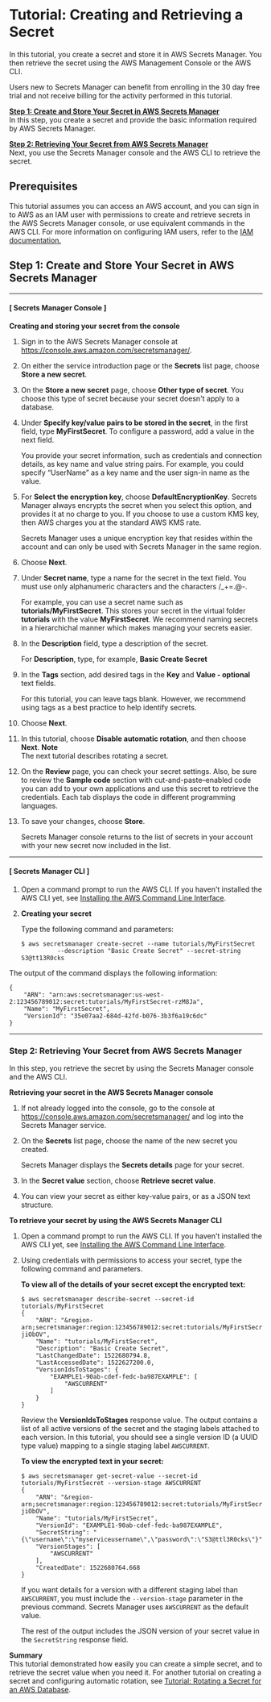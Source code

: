 # Tutorial: Creating and Retrieving a Secret<a name="tutorials_basic"></a>

In this tutorial, you create a secret and store it in AWS Secrets Manager\. You then retrieve the secret using the AWS Management Console or the AWS CLI\. 

Users new to Secrets Manager can benefit from enrolling in the 30 day free trial and not receive billing for the activity performed in this tutorial\.

**[Step 1: Create and Store Your Secret in AWS Secrets Manager](#tutorial-basic-step1)**  
In this step, you create a secret and provide the basic information required by AWS Secrets Manager\.

**[Step 2: Retrieving Your Secret from AWS Secrets Manager ](#tutorial-basic-step2)**  
Next, you use the Secrets Manager console and the AWS CLI to retrieve the secret\.

## Prerequisites<a name="tut-basic-prereqs"></a>

This tutorial assumes you can access an AWS account, and you can sign in to AWS as an IAM user with permissions to create and retrieve secrets in the AWS Secrets Manager console, or use equivalent commands in the AWS CLI\. For more information on configuring IAM users, refer to the [IAM documentation\.](https://docs.aws.amazon.com/IAM/latest/UserGuide/introduction.html)

## Step 1: Create and Store Your Secret in AWS Secrets Manager<a name="tutorial-basic-step1"></a>

------
#### [ Secrets Manager Console ]

**Creating and storing your secret from the console**

1. Sign in to the AWS Secrets Manager console at [https://console\.aws\.amazon\.com/secretsmanager/](https://console.aws.amazon.com/secretsmanager/)\.

1. On either the service introduction page or the **Secrets** list page, choose **Store a new secret**\.

1. On the **Store a new secret** page, choose **Other type of secret**\. You choose this type of secret because your secret doesn't apply to a database\.

1. Under **Specify key/value pairs to be stored in the secret**, in the first field, type **MyFirstSecret**\. To configure a password, add a value in the next field\. 

    You provide your secret information, such as credentials and connection details, as key name and value string pairs\. For example, you could specify “UserName” as a key name and the user sign\-in name as the value\.

1. For **Select the encryption key**, choose **DefaultEncryptionKey**\. Secrets Manager always encrypts the secret when you select this option, and provides it at no charge to you\. If you choose to use a custom KMS key, then AWS charges you at the standard AWS KMS rate\.

   Secrets Manager uses a unique encryption key that resides within the account and can only be used with Secrets Manager in the same region\.

1. Choose **Next**\.

1. Under **Secret name**, type a name for the secret in the text field\. You must use only alphanumeric characters and the characters /\_\+=\.@\-\.

   For example, you can use a secret name such as **tutorials/MyFirstSecret**\. This stores your secret in the virtual folder **tutorials** with the value **MyFirstSecret**\. We recommend naming secrets in a hierarchichal manner which makes managing your secrets easier\.

1. In the **Description** field, type a description of the secret\.

   For **Description**, type, for example, **Basic Create Secret**

1. In the **Tags** section, add desired tags in the **Key** and **Value \- optional** text fields\.

   For this tutorial, you can leave tags blank\. However, we recommend using tags as a best practice to help identify secrets\.

1. Choose **Next**\.

1. In this tutorial, choose **Disable automatic rotation**, and then choose **Next**\.
**Note**  
The next tutorial describes rotating a secret\.

1. On the **Review** page, you can check your secret settings\. Also, be sure to review the **Sample code** section with cut\-and\-paste–enabled code you can add to your own applications and use this secret to retrieve the credentials\. Each tab displays the code in different programming languages\.

1. To save your changes, choose **Store**\.

    Secrets Manager console returns to the list of secrets in your account with your new secret now included in the list\.

------
#### [ Secrets Manager CLI ]

1. Open a command prompt to run the AWS CLI\. If you haven't installed the AWS CLI yet, see [Installing the AWS Command Line Interface](https://docs.aws.amazon.com/cli/latest/userguide/installing.html)\. 

1. **Creating your secret**

   Type the following command and parameters:

   ```
   $ aws secretsmanager create-secret --name tutorials/MyFirstSecret 
             --description "Basic Create Secret" --secret-string S3@tt13R0cks
   ```

The output of the command displays the following information:

```
{
    "ARN": "arn:aws:secretsmanager:us-west-2:123456789012:secret:tutorials/MyFirstSecret-rzM8Ja",
    "Name": "MyFirstSecret",
    "VersionId": "35e07aa2-684d-42fd-b076-3b3f6a19c6dc"
}
```

------

### Step 2: Retrieving Your Secret from AWS Secrets Manager<a name="tutorial-basic-step2"></a>

In this step, you retrieve the secret by using the Secrets Manager console and the AWS CLI\.

**Retrieving your secret in the AWS Secrets Manager console**

1. If not already logged into the console, go to the console at [https://console\.aws\.amazon\.com/secretsmanager/](https://console.aws.amazon.com/secretsmanager/) and log into the Secrets Manager service\.

1. On the **Secrets** list page, choose the name of the new secret you created\.

   Secrets Manager displays the **Secrets details** page for your secret\.

1. In the **Secret value** section, choose **Retrieve secret value**\.

1. You can view your secret as either key\-value pairs, or as a JSON text structure\.

**To retrieve your secret by using the AWS Secrets Manager CLI**

1. Open a command prompt to run the AWS CLI\. If you haven't installed the AWS CLI yet, see [Installing the AWS Command Line Interface](https://docs.aws.amazon.com/cli/latest/userguide/installing.html)\. 

1. Using credentials with permissions to access your secret, type the following command and parameters\.

   **To view all of the details of your secret except the encrypted text:**

   ```
   $ aws secretsmanager describe-secret --secret-id tutorials/MyFirstSecret
   {
       "ARN": "&region-arn;secretsmanager:region:123456789012:secret:tutorials/MyFirstSecret-jiObOV",
       "Name": "tutorials/MyFirstSecret",
       "Description": "Basic Create Secret",
       "LastChangedDate": 1522680794.8,
       "LastAccessedDate": 1522627200.0,
       "VersionIdsToStages": {
           "EXAMPLE1-90ab-cdef-fedc-ba987EXAMPLE": [
               "AWSCURRENT"
           ]
       }
   }
   ```

    Review the **VersionIdsToStages** response value\. The output contains a list of all active versions of the secret and the staging labels attached to each version\. In this tutorial, you should see a single version ID \(a UUID type value\) mapping to a single staging label `AWSCURRENT`\.

   **To view the encrypted text in your secret:**

   ```
   $ aws secretsmanager get-secret-value --secret-id tutorials/MyFirstSecret --version-stage AWSCURRENT
   {
       "ARN": "&region-arn;secretsmanager:region:123456789012:secret:tutorials/MyFirstSecret-jiObOV",
       "Name": "tutorials/MyFirstSecret",
       "VersionId": "EXAMPLE1-90ab-cdef-fedc-ba987EXAMPLE",
       "SecretString": "{\"username\":\"myserviceusername\",\"password\":\"S3@ttl3R0cks\"}",
       "VersionStages": [
           "AWSCURRENT"
       ],
       "CreatedDate": 1522680764.668
   }
   ```

   If you want details for a version with a different staging label than `AWSCURRENT`, you must include the `--version-stage` parameter in the previous command\. Secrets Manager uses `AWSCURRENT` as the default value\.

   The rest of the output includes the JSON version of your secret value in the `SecretString` response field\.

**Summary**  
This tutorial demonstrated how easily you can create a simple secret, and to retrieve the secret value when you need it\. For another tutorial on creating a secret and configuring automatic rotation, see [Tutorial: Rotating a Secret for an AWS Database](tutorials_db-rotate.md)\.
